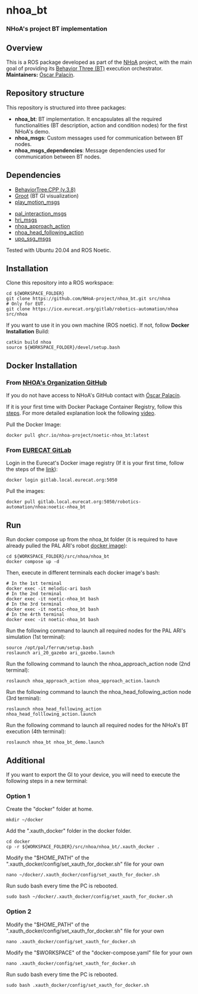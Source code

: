 # nhoa_bt
### NHoA's project BT implementation

## Overview
This is a ROS package developed as part of the [NHoA](https://eurecat.org/en/portfolio-items/nhoa/) project, with the main goal of providing its [Behavior Three (BT)](https://www.behaviortree.dev/) execution orchestrator.\
**Maintainers:** [Óscar Palacín](oscar.palacin@eurecat.org).

## Repository structure

This repository is structured into three packages:

* **nhoa_bt**: BT implementation. It encapsulates all the required functionalities (BT description, action and condition nodes) for the first NHoA's demo.
* **nhoa_msgs**: Custom messages used for communication between BT nodes.
* **nhoa_msgs_dependencies**: Message dependencies used for communication between BT nodes.

## Dependencies

* [BehaviorTree.CPP (v.3.8)](https://github.com/BehaviorTree/BehaviorTree.CPP/tree/v3.8)
* [Groot](https://github.com/BehaviorTree/Groot) (BT GI visualization)
* [play_motion_msgs](https://github.com/pal-robotics/play_motion.git)
- [pal_interaction_msgs](https://github.com/pal-robotics/pal_msgs.git)
- [hri_msgs](https://github.com/ros4hri/hri_msgs.git)
- [nhoa_approach_action](https://github.com/nhoa-project/nhoa_approach_action)
- [nhoa_head_following_action](https://github.com/nhoa-project/nhoa_head_following_action)
- [upo_ssg_msgs](https://github.com/nhoa-project/upo_ssg_msgs)

Tested with Ubuntu 20.04 and ROS Noetic.

## Installation

Clone this repository into a ROS workspace:
```
cd ${WORKSPACE_FOLDER}
git clone https://github.com/NHoA-project/nhoa_bt.git src/nhoa
# Only for EUT.
git clone https://ice.eurecat.org/gitlab/robotics-automation/nhoa src/nhoa
```
If you want to use it in you own machine (ROS noetic). If not, follow __Docker Installation__
Build:
```
catkin build nhoa
source ${WORKSPACE_FOLDER}/devel/setup.bash
```

## Docker Installation 
### From [NHOA's Organization GitHub](https://github.com/orgs/nhoa-project/packages) 
If you do not have access to NHoA's GitHub contact with [Óscar Palacín](oscar.palacin@eurecat.org).

If it is your first time with Docker Package Container Registry, follow this [steps](https://docs.github.com/en/packages/working-with-a-github-packages-registry/working-with-the-container-registry). For more detailed explanation look the following [video](https://www.youtube.com/watch?v=qoMg86QA5P4). 

Pull the Docker Image:
```
docker pull ghcr.io/nhoa-project/noetic-nhoa_bt:latest
```

### From [EURECAT GitLab](https://ice.eurecat.org/gitlab/robotics-automation/nhoa) 

Login in the  Eurecat's Docker image registry (If it is your first time, follow the steps of the [link](https://ice.eurecat.org/gitlab/robotics-automation/robotics-dockers/-/tree/main)):
```
docker login gitlab.local.eurecat.org:5050
```

Pull the images:
```
docker pull gitlab.local.eurecat.org:5050/robotics-automation/nhoa:noetic-nhoa_bt
```


## Run

Run docker compose up from the nhoa_bt folder (it is required to have already pulled the PAL ARI's robot [docker image](https://gitlab.com/pal-robotics/nhoa/dockers)):
```
cd ${WORKSPACE_FOLDER}/src/nhoa/nhoa_bt
docker compose up -d
```

Then, execute in different terminals each docker image's bash:
```
# In the 1st terminal
docker exec -it melodic-ari bash
# In the 2nd terminal
docker exec -it noetic-nhoa_bt bash
# In the 3rd terminal
docker exec -it noetic-nhoa_bt bash
# In the 4rth terminal
docker exec -it noetic-nhoa_bt bash
```
Run the following command to launch all required nodes for the PAL ARI's simulation (1st terminal):
```
source /opt/pal/ferrum/setup.bash
roslaunch ari_20_gazebo ari_gazebo.launch
```
Run the following command to launch the nhoa_approach_action node (2nd terminal):
```
roslaunch nhoa_approach_action nhoa_approach_action.launch
```
Run the following command to launch the nhoa_head_following_action node (3rd terminal):
```
roslaunch nhoa_head_following_action nhoa_head_folllowing_action.launch 
```
Run the following command to launch all required nodes for the NHoA's BT execution (4th terminal):
```
roslaunch nhoa_bt nhoa_bt_demo.launch
```
## Additional
If you want to export the GI to your device, you will need to execute the following steps in a new terminal:

### Option 1
Create the "docker" folder at home.
```
mkdir ~/docker
```
Add the ".xauth_docker" folder in the docker folder.
```
cd docker 
cp -r ${WORKSPACE_FOLDER}/src/nhoa/nhoa_bt/.xauth_docker .
```

Modify the "$HOME_PATH" of the ".xauth_docker/config/set_xauth_for_docker.sh" file for your own
```
nano ~/docker/.xauth_docker/config/set_xauth_for_docker.sh 
```
Run sudo bash every time the PC is rebooted.
```
sudo bash ~/docker/.xauth_docker/config/set_xauth_for_docker.sh 
```

### Option 2

Modify the "$HOME_PATH" of the ".xauth_docker/config/set_xauth_for_docker.sh" file for your own
```
nano .xauth_docker/config/set_xauth_for_docker.sh 
```
Modify the "$WORKSPACE" of the "docker-compose.yaml" file for your own
```
nano .xauth_docker/config/set_xauth_for_docker.sh 
```
Run sudo bash every time the PC is rebooted.
```
sudo bash .xauth_docker/config/set_xauth_for_docker.sh 
```

